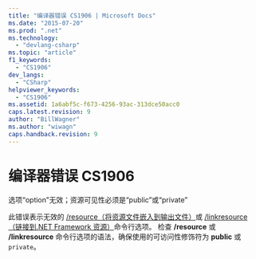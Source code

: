 ```yaml
---
title: "编译器错误 CS1906 | Microsoft Docs"
ms.date: "2015-07-20"
ms.prod: ".net"
ms.technology: 
  - "devlang-csharp"
ms.topic: "article"
f1_keywords: 
  - "CS1906"
dev_langs: 
  - "CSharp"
helpviewer_keywords: 
  - "CS1906"
ms.assetid: 1a6abf5c-f673-4256-93ac-313dce50acc0
caps.latest.revision: 9
author: "BillWagner"
ms.author: "wiwagn"
caps.handback.revision: 9
---
```

# 编译器错误 CS1906
选项“option”无效；资源可见性必须是“public”或“private”  
  
 此错误表示无效的 [\/resource（将资源文件嵌入到输出文件）](../../csharp/language-reference/compiler-options/resource-compiler-option.md)或 [\/linkresource（链接到.NET Framework 资源）](../../csharp/language-reference/compiler-options/linkresource-compiler-option.md)命令行选项。 检查 **\/resource** 或 **\/linkresource** 命令行选项的语法，确保使用的可访问性修饰符为 **public** 或 `private`。